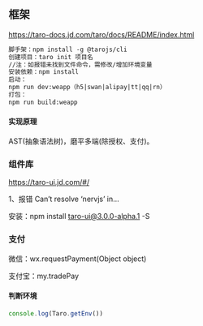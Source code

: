 ## 框架

https://taro-docs.jd.com/taro/docs/README/index.html

```html
脚手架：npm install -g @tarojs/cli
创建项目：taro init 项目名   
//注：如报错未找到文件命令，需修改/增加环境变量
安装依赖：npm install
启动：
npm run dev:weapp（h5|swan|alipay|tt|qq|rn）
打包：
npm run build:weapp
```

#### 实现原理

AST(抽象语法树)，磨平多端(除授权、支付)。

### 组件库

https://taro-ui.jd.com/#/

1、报错 Can’t resolve ‘nervjs’ in...

安装：npm install taro-ui@3.0.0-alpha.1 -S

### 支付

微信：wx.requestPayment(Object object)

支付宝：my.tradePay

#### 判断环境

```javascript
console.log(Taro.getEnv())
```



